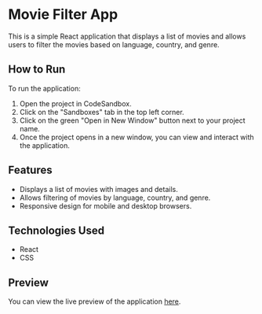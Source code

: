 # Movie Filter App

This is a simple React application that displays a list of movies and allows users to filter the movies based on language, country, and genre.

## How to Run

To run the application:

1. Open the project in CodeSandbox.
2. Click on the "Sandboxes" tab in the top left corner.
3. Click on the green "Open in New Window" button next to your project name.
4. Once the project opens in a new window, you can view and interact with the application.

## Features

- Displays a list of movies with images and details.
- Allows filtering of movies by language, country, and genre.
- Responsive design for mobile and desktop browsers.

## Technologies Used

- React
- CSS

## Preview

You can view the live preview of the application [here](https://codesandbox.io/p/sandbox/hardcore-haibt-ks7rrj?file=%2Fsrc%2Fcomponents%2Fhome.jsx%3A106%2C1&layout=%257B%2522sidebarPanel%2522%253A%2522EXPLORER%2522%252C%2522rootPanelGroup%2522%253A%257B%2522direction%2522%253A%2522horizontal%2522%252C%2522contentType%2522%253A%2522UNKNOWN%2522%252C%2522type%2522%253A%2522PANEL_GROUP%2522%252C%2522id%2522%253A%2522ROOT_LAYOUT%2522%252C%2522panels%2522%253A%255B%257B%2522type%2522%253A%2522PANEL_GROUP%2522%252C%2522contentType%2522%253A%2522UNKNOWN%2522%252C%2522direction%2522%253A%2522vertical%2522%252C%2522id%2522%253A%2522clvjffbgn0006356j2g7m1gi8%2522%252C%2522sizes%2522%253A%255B100%252C0%255D%252C%2522panels%2522%253A%255B%257B%2522type%2522%253A%2522PANEL_GROUP%2522%252C%2522contentType%2522%253A%2522EDITOR%2522%252C%2522direction%2522%253A%2522horizontal%2522%252C%2522id%2522%253A%2522EDITOR%2522%252C%2522panels%2522%253A%255B%257B%2522type%2522%253A%2522PANEL%2522%252C%2522contentType%2522%253A%2522EDITOR%2522%252C%2522id%2522%253A%2522clvjffbgn0002356jo3st6y2u%2522%257D%255D%257D%252C%257B%2522type%2522%253A%2522PANEL_GROUP%2522%252C%2522contentType%2522%253A%2522SHELLS%2522%252C%2522direction%2522%253A%2522horizontal%2522%252C%2522id%2522%253A%2522SHELLS%2522%252C%2522panels%2522%253A%255B%257B%2522type%2522%253A%2522PANEL%2522%252C%2522contentType%2522%253A%2522SHELLS%2522%252C%2522id%2522%253A%2522clvjffbgn0003356jpykiutrp%2522%257D%255D%252C%2522sizes%2522%253A%255B100%255D%257D%255D%257D%252C%257B%2522type%2522%253A%2522PANEL_GROUP%2522%252C%2522contentType%2522%253A%2522DEVTOOLS%2522%252C%2522direction%2522%253A%2522vertical%2522%252C%2522id%2522%253A%2522DEVTOOLS%2522%252C%2522panels%2522%253A%255B%257B%2522type%2522%253A%2522PANEL%2522%252C%2522contentType%2522%253A%2522DEVTOOLS%2522%252C%2522id%2522%253A%2522clvjffbgn0005356jyhfd0t2a%2522%257D%255D%252C%2522sizes%2522%253A%255B100%255D%257D%255D%252C%2522sizes%2522%253A%255B47.204445296033725%252C52.795554703966275%255D%257D%252C%2522tabbedPanels%2522%253A%257B%2522clvjffbgn0002356jo3st6y2u%2522%253A%257B%2522tabs%2522%253A%255B%257B%2522id%2522%253A%2522clvjffbgn0001356j9pvdlu2o%2522%252C%2522mode%2522%253A%2522permanent%2522%252C%2522type%2522%253A%2522FILE%2522%252C%2522filepath%2522%253A%2522%252Fsrc%252Findex.js%2522%252C%2522state%2522%253A%2522IDLE%2522%257D%252C%257B%2522id%2522%253A%2522clvjffxk10044356j4zfr8t86%2522%252C%2522mode%2522%253A%2522permanent%2522%252C%2522type%2522%253A%2522FILE%2522%252C%2522initialSelections%2522%253A%255B%257B%2522startLineNumber%2522%253A6%252C%2522startColumn%2522%253A6%252C%2522endLineNumber%2522%253A7%252C%2522endColumn%2522%253A55%257D%255D%252C%2522filepath%2522%253A%2522%252Fsrc%252FApp.js%2522%252C%2522state%2522%253A%2522IDLE%2522%257D%252C%257B%2522id%2522%253A%2522clvjjodn50002356j1gvpt261%2522%252C%2522mode%2522%253A%2522permanent%2522%252C%2522type%2522%253A%2522FILE%2522%252C%2522initialSelections%2522%253A%255B%257B%2522startLineNumber%2522%253A106%252C%2522startColumn%2522%253A1%252C%2522endLineNumber%2522%253A106%252C%2522endColumn%2522%253A1%257D%255D%252C%2522filepath%2522%253A%2522%252Fsrc%252Fcomponents%252Fhome.jsx%2522%252C%2522state%2522%253A%2522IDLE%2522%257D%255D%252C%2522id%2522%253A%2522clvjffbgn0002356jo3st6y2u%2522%252C%2522activeTabId%2522%253A%2522clvjjodn50002356j1gvpt261%2522%257D%252C%2522clvjffbgn0005356jyhfd0t2a%2522%253A%257B%2522tabs%2522%253A%255B%257B%2522id%2522%253A%2522clvjffbgn0004356j6n4jsk57%2522%252C%2522mode%2522%253A%2522permanent%2522%252C%2522type%2522%253A%2522UNASSIGNED_PORT%2522%252C%2522port%2522%253A0%252C%2522path%2522%253A%2522%252F%2522%257D%255D%252C%2522id%2522%253A%2522clvjffbgn0005356jyhfd0t2a%2522%252C%2522activeTabId%2522%253A%2522clvjffbgn0004356j6n4jsk57%2522%257D%252C%2522clvjffbgn0003356jpykiutrp%2522%253A%257B%2522tabs%2522%253A%255B%255D%252C%2522id%2522%253A%2522clvjffbgn0003356jpykiutrp%2522%257D%257D%252C%2522showDevtools%2522%253Atrue%252C%2522showShells%2522%253Afalse%252C%2522showSidebar%2522%253Atrue%252C%2522sidebarPanelSize%2522%253A15%257D).

